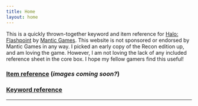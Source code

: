 ```yaml
---
title: Home
layout: home
---
```


This is a quickly thrown-together keyword and item reference for [Halo: Flashpoint][Halo: Flashpoint] by [Mantic Games][Mantic Games]. This website is not sponsored or endorsed by Mantic Games in any way. I picked an early copy of the Recon edition up, and am loving the game. However, I am not loving the lack of any included reference sheet in the core box. I hope my fellow gamers find this useful!

### [Item reference](items.md) (*images coming soon?*)
### [Keyword reference](/keywords.md)

----

[Halo: Flashpoint]: https://just-the-docs.github.io/just-the-docs/
[Mantic Games]: https://www.manticgames.com/


